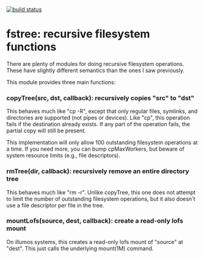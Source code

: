 [![build status](https://secure.travis-ci.org/davepacheco/node-fstree.png)](http://travis-ci.org/davepacheco/node-fstree)
# fstree: recursive filesystem functions

There are plenty of modules for doing recursive filesystem operations.  These
have slightly different semantics than the ones I saw previously.

This module provides three main functions:


### copyTree(src, dst, callback): recursively copies "src" to "dst"

This behaves much like "cp -R", except that only regular files, symlinks, and
directories are supported (not pipes or devices).  Like "cp", this operation
fails if the destination already exists.  If any part of the operation fails,
the partial copy will still be present.

This implementation will only allow 100 outstanding filesystem operations at a
time.  If you need more, you can bump cpMaxWorkers, but beware of system
resource limits (e.g., file descriptors).


### rmTree(dir, callback): recursively remove an entire directory tree

This behaves much like "rm -r".  Unlike copyTree, this one does not attempt to
limit the number of outstanding filesystem operations, but it also doesn't use
a file descriptor per file in the tree.


### mountLofs(source, dest, callback): create a read-only lofs mount

On illumos systems, this creates a read-only lofs mount of "source" at "dest".
This just calls the underlying mount(1M) command.
